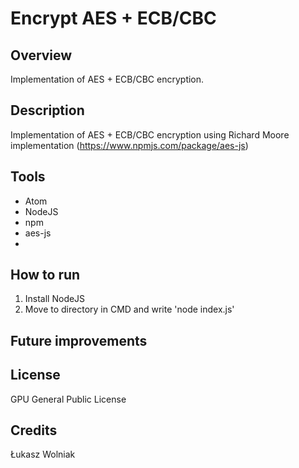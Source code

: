 # Encrypt AES + ECB/CBC

## Overview 
Implementation of AES + ECB/CBC encryption.

## Description
Implementation of AES + ECB/CBC encryption using Richard Moore implementation (https://www.npmjs.com/package/aes-js)

## Tools 
- Atom
- NodeJS
- npm
- aes-js
- 

## How to run
1. Install NodeJS
2. Move to directory in CMD and write 'node index.js'

## Future improvements

## License 
GPU General Public License

## Credits
Łukasz Wolniak
